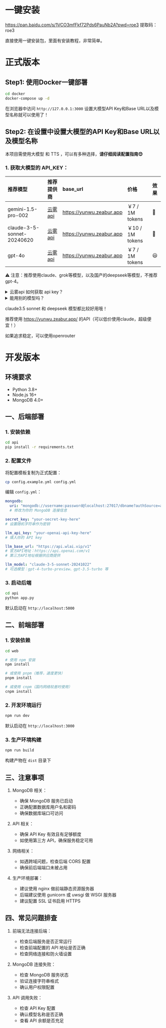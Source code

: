 
# 一键安装


https://pan.baidu.com/s/1VCO3mfFkf72Pds6PauNb2A?pwd=roe3 
提取码：roe3 





直接使用一键安装包，里面有安装教程，非常简单。

# 正式版本

## Step1: 使用Docker一键部署

```bash
cd docker
docker-compose up -d

```

在浏览器中访问 `http://127.0.0.1:3000` 设置大模型API Key和Base URL以及模型名称就可以使用了！



## Step2: 在设置中设置大模型的API Key和Base URL以及模型名称

本项目需使用大模型 和 TTS ，可以有多种选择，**请仔细阅读配置指南😊**
### 1. **获取大模型的 API_KEY**：

| 推荐模型 | 推荐提供商 | base_url | 价格 | 效果 |
|:-----|:---------|:---------|:-----|:---------|
| gemini-1.5-pro-002 | [云雾 api](https://yunwu.zeabur.app/register?aff=TXMB) | https://yunwu.zeabur.app | ￥7 / 1M tokens | 🤩 |
| claude-3-5-sonnet-20240620 | [云雾 api](https://yunwu.zeabur.app/register?aff=TXMB) | https://yunwu.zeabur.app | ￥10 / 1M tokens | 🤩 |
| gpt-4o | [云雾 api](https://yunwu.zeabur.app/register?aff=TXMB) | https://yunwu.zeabur.app | ￥7 / 1M tokens | 😃 |

⚠️ 注意：推荐使用claude、grok等模型，以及国产的deepseek等模型，不推荐gpt-4。

<details>
<summary>云雾api 如何获取 api key？</summary>

1. 前往 [云雾 api 官网](https://yunwu.zeabur.app/register?aff=TXMB)
2. 注册账户并充值
3. 在 api key 页面新建一个 key
4. 注意勾选 `无限额度` ，渠道建议选 `纯AZ 1.5倍`
</details>

<details>
<summary>能用别的模型吗？</summary>

- ✅ 支持 OAI-Like 的 API 接口，需要自行在 设置 中更换。
- ⚠️ 但其他模型（尤其是小模型）遵循指令要求能力弱，非常容易在翻译过程报错，强烈不推荐，遇到报错请更换模型。
</details>


claude3.5 sonnet 和 deepseek 模型都比较好用哦！

推荐使用 https://yunwu.zeabur.app/ 的API（可以低价使用claude，超级便宜！）

如果追求稳定，可以使用openrouter



# 开发版本



## 环境要求
- Python 3.8+
- Node.js 16+
- MongoDB 4.0+

## 一、后端部署

### 1. 安装依赖
```bash
cd api
pip install -r requirements.txt
```

### 2. 配置文件
将配置模板复制为正式配置：
```bash
cp config.example.yml config.yml
```

编辑 `config.yml`：
```yaml
mongodb:
  uri: "mongodb://username:password@localhost:27017/dbname?authSource=admin"
  # 修改为你的 MongoDB 连接信息

secret_key: "your-secret-key-here" 
# 设置随机字符串作为密钥

llm_api_key: "your-openai-api-key-here"
# 填入你的 API key

llm_base_url: "https://api.wlai.vip/v1"  
# 官方API地址：https://api.openai.com/v1
# 第三方API地址根据供应商提供

llm_model: "claude-3-5-sonnet-20241022"  
# 可选模型：gpt-4-turbo-preview、gpt-3.5-turbo 等
```

### 3. 启动后端
```bash
cd api
python app.py
```

默认启动在 `http://localhost:5000`

## 二、前端部署

### 1. 安装依赖
```bash
cd web

# 使用 npm 安装
npm install

# 或使用 pnpm（推荐，速度更快）
pnpm install

# 或使用 cnpm（国内网络较差时使用）
cnpm install
```

### 2. 开发环境运行
```bash
npm run dev
```
默认启动在 `http://localhost:3000`

### 3. 生产环境构建
```bash
npm run build
```
构建产物在 `dist` 目录下

## 三、注意事项

1. MongoDB 相关：
   - 确保 MongoDB 服务已启动
   - 正确配置数据库用户名和密码
   - 确保数据库端口可访问

2. API 相关：
   - 确保 API Key 有效且有足够额度
   - 如使用第三方 API，确保服务稳定可用

3. 网络相关：
   - 如遇跨域问题，检查后端 CORS 配置
   - 确保前后端端口未被占用

4. 生产环境部署：
   - 建议使用 nginx 做前端静态资源服务器
   - 后端建议使用 gunicorn 或 uwsgi 做 WSGI 服务器
   - 建议配置 SSL 证书启用 HTTPS

## 四、常见问题排查

1. 前端无法连接后端：
   - 检查后端服务是否正常运行
   - 检查前端配置的 API 地址是否正确
   - 检查网络连接和防火墙设置

2. MongoDB 连接失败：
   - 检查 MongoDB 服务状态
   - 验证连接字符串格式
   - 确认用户权限配置

3. API 调用失败：
   - 检查 API Key 配置
   - 确认模型名称是否正确
   - 查看 API 余额是否充足





